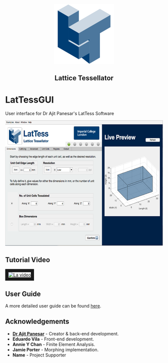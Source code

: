<p align="center">
  <img src="logo_big.png" height="192"><br/>
  <h2 align="center">Lattice Tessellator</h2>
</p>

# LatTessGUI
User interface for Dr Ajit Panesar's LatTess Software
<p align="center">
  <img src="/docs/Screenshots/Overall.png" height="400"><br/>
</p>

## Tutorial Video
<a href="http://www.youtube.com/watch?feature=player_embedded&v=dQw4w9WgXcQ
" target="_blank"><img src="http://img.youtube.com/vi/dQw4w9WgXcQ/0.jpg" 
alt="La video" width="240" height="180" border="10" /></a>

## User Guide
A more detailed user guide can be found <a href="/docs/UserGuide.md">here</a>.

## Acknowledgements
+ **[Dr Ajit Panesar](https://www.imperial.ac.uk/people/a.panesar)** - Creator & back-end development.
+ **Eduardo Vila** - Front-end development.
+ **Annie Y Chan** - Finite Element Analysis.
+ **Jamie Porter** - Morphing implementation.
+ **Name** - Project Supporter
